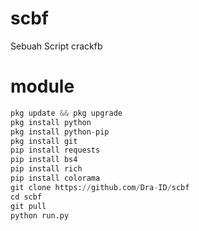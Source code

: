 # scbf
Sebuah Script crackfb 

# module
```python
pkg update && pkg upgrade 
pkg install python 
pkg install python-pip 
pkg install git
pip install requests 
pip install bs4 
pip install rich
pip install colorama 
git clone https://github.com/Dra-ID/scbf
cd scbf
git pull
python run.py
